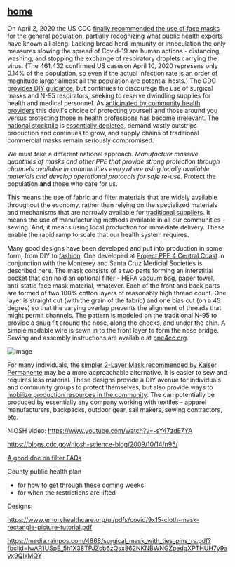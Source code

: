 ## [home](https://deculler.github.io/Covid-Cloth-Face-Masks/)

On April 2, 2020 the US CDC [finally recommended the use of face masks for the general population](https://www.cdc.gov/coronavirus/2019-ncov/prevent-getting-sick/cloth-face-cover.html), partially recognizing what public health experts have known all along.  Lacking broad herd immunity or innoculation the only measures slowing the spread of Covid-19 are human actions - distancing, washing, and stopping the exchange of respiratory droplets carrying the virus.  (The 461,432 confirmed US caseson  April 10, 2020 represens only 0.14% of the population, so even if the actual infection rate is an order of magnitude larger almost all the population are potential hosts.) The CDC [provides DIY guidance](https://www.cdc.gov/coronavirus/2019-ncov/prevent-getting-sick/diy-cloth-face-coverings.html), but continues to discourage the use of surgical masks and N-95 respirators, seeking to reserve dwindling supplies for health and medical personnel. As [anticipated by community health providers](https://ppe4cc.org) this devil's choice of protecting yourself and those around you versus protecting those in health professions has become irrelevant.  The [national stockpile](https://www.phe.gov/emergency/events/COVID19/SNS/Pages/default.aspx) is [essentially depleted](https://q13fox.com/2020/04/08/federal-stockpile-of-n95-respirators-other-protective-equipment-nearly-depleted/), demand vastly outstrips production and continues to grow, and supply chains of traditional commercial masks remain seriously compromised.  

We must take a different national approach.  *Manufacture massive quantities of masks and other PPE that provide strong protection through channels available in communities everywhere using locally available materials and develop operational protocols for safe re-use.*  Protect the population **and** those who care for us.

This means the use of fabric and filter materials that are widely available throughout the economy, rather than relying on the specialized materials and mechanisms that are narrowly available for [traditional suppliers](https://www.cdc.gov/niosh/npptl/topics/respirators/disp_part/n95list1.html).  It means the use of manufacturing methods available in all our communities - sewing.  And, it means using local production for immediate delivery.  These enable the rapid ramp to scale that our health system requires.

Many good designs have been developed and put into production in some form, from DIY to [fashion](https://www.popsugar.com/fashion/fashion-brands-cotton-face-masks-coronavirus-47377462).  One developed at 
[Project PPE 4 Central Coast](http://ppe4cc.org) in conjunction with the Monterey and Santa Cruz Medicial Societies is described here.  The mask consists of a two parts forming an interstitial pocket that can hold an optional filter - [ HEPA vacuum bag](https://www.huffpost.com/entry/best-materials-diy-face-masks-filters_l_5e8ce4c6c5b6e1a2e0fb4ada), paper towel, anti-static face mask material, whatever.  Each of the front and back parts are formed of two 100% cotton layers of
reasonably high thread count.  One layer is straight cut (with the grain of the fabric) and one bias cut (on a 45 degree) so that the varying overlap prevents the alignment of threads that might permit channels.  The pattern is modeled on the traditional N-95 to provide a snug fit around the nose, along the cheeks, and under the chin.  A simple modable wire is sewn in to the front layer to form the nose bridge.  Sewing and assembly instructions are available at [ppe4cc.org](http://ppe4cc.org).

![Image](https://deculler.github.io/Covid-Cloth-Face-Masks/fourlayer.png)

For many individuals, the [simpler 2-Layer Mask recommended by Kaiser Permanente](https://about.kaiserpermanente.org/content/dam/internet/kp/comms/import/uploads/2020/03/02_COVID_Mask-Instructions_v9.pdf) may be a more approachable alternative.  It is easier to sew and requires less material.  These designs provide a DIY avenue for individuals and community groups to protect themselves, but also provide ways to [mobilize production resources in the community](http://goodtimes.sc/santa-cruz-news/new-santa-cruz-group-making-face-masks-for-covid-19-pandemic/).  The can potentially be produced by essentially any company working with textiles - apparel manufacturers, backpacks, outdoor gear, sail makers, sewing contractors, etc.

NIOSH video: https://www.youtube.com/watch?v=-sY47zdE7YA

https://blogs.cdc.gov/niosh-science-blog/2009/10/14/n95/

[A good doc on filter FAQs](https://www.envirosafetyproducts.com/resources/dust-masks-whats-the-difference.html)

County public health plan 
- for how to get through these coming weeks
- for when the restrictions are lifted

Designs:

https://www.emoryhealthcare.org/ui/pdfs/covid/9x15-cloth-mask-rectangle-picture-tutorial.pdf

https://media.rainpos.com/4868/surgical_mask_with_ties_pins_rs.pdf?fbclid=IwAR1USpE_5h1X38TPJZcb6zQsx862NKNBWNGZpedgXPTHUH7y9ayx9QIxMQY








